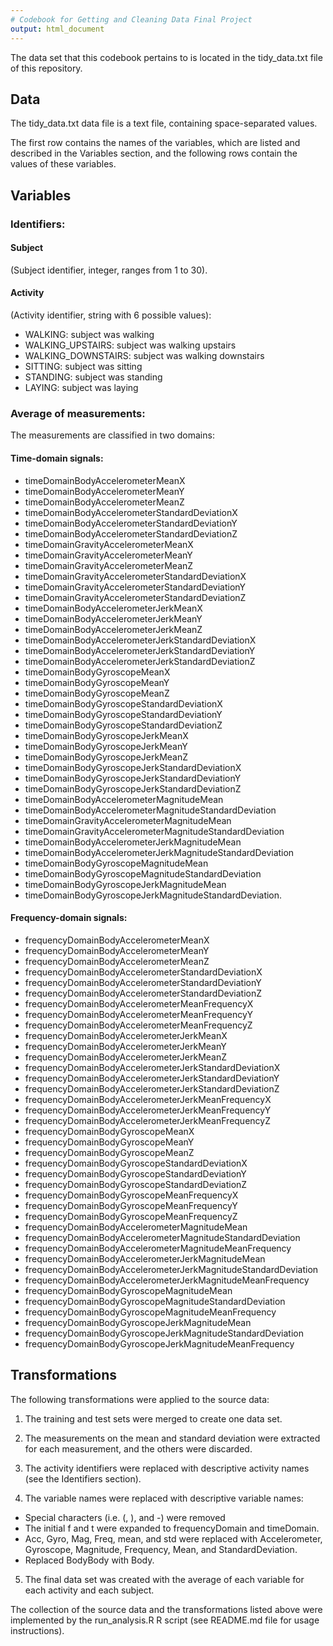 ```yaml
---
# Codebook for Getting and Cleaning Data Final Project
output: html_document
---
```


The data set that this codebook pertains to is located in the tidy_data.txt file of this repository.

## Data

The tidy_data.txt data file is a text file, containing space-separated values.

The first row contains the names of the variables, which are listed and described in the Variables section, and the following rows contain the values of these variables.

## Variables

### Identifiers:

#### Subject 
(Subject identifier, integer, ranges from 1 to 30).

#### Activity 
(Activity identifier, string with 6 possible values):

* WALKING: subject was walking
* WALKING_UPSTAIRS: subject was walking upstairs
* WALKING_DOWNSTAIRS: subject was walking downstairs
* SITTING: subject was sitting
* STANDING: subject was standing
* LAYING: subject was laying

### Average of measurements:

The measurements are classified in two domains:

#### Time-domain signals:

* timeDomainBodyAccelerometerMeanX
* timeDomainBodyAccelerometerMeanY
* timeDomainBodyAccelerometerMeanZ
* timeDomainBodyAccelerometerStandardDeviationX
* timeDomainBodyAccelerometerStandardDeviationY
* timeDomainBodyAccelerometerStandardDeviationZ
* timeDomainGravityAccelerometerMeanX
* timeDomainGravityAccelerometerMeanY
* timeDomainGravityAccelerometerMeanZ
* timeDomainGravityAccelerometerStandardDeviationX
* timeDomainGravityAccelerometerStandardDeviationY
* timeDomainGravityAccelerometerStandardDeviationZ
* timeDomainBodyAccelerometerJerkMeanX
* timeDomainBodyAccelerometerJerkMeanY
* timeDomainBodyAccelerometerJerkMeanZ
* timeDomainBodyAccelerometerJerkStandardDeviationX
* timeDomainBodyAccelerometerJerkStandardDeviationY
* timeDomainBodyAccelerometerJerkStandardDeviationZ
* timeDomainBodyGyroscopeMeanX
* timeDomainBodyGyroscopeMeanY
* timeDomainBodyGyroscopeMeanZ
* timeDomainBodyGyroscopeStandardDeviationX
* timeDomainBodyGyroscopeStandardDeviationY
* timeDomainBodyGyroscopeStandardDeviationZ
* timeDomainBodyGyroscopeJerkMeanX
* timeDomainBodyGyroscopeJerkMeanY
* timeDomainBodyGyroscopeJerkMeanZ
* timeDomainBodyGyroscopeJerkStandardDeviationX
* timeDomainBodyGyroscopeJerkStandardDeviationY
* timeDomainBodyGyroscopeJerkStandardDeviationZ
* timeDomainBodyAccelerometerMagnitudeMean
* timeDomainBodyAccelerometerMagnitudeStandardDeviation
* timeDomainGravityAccelerometerMagnitudeMean
* timeDomainGravityAccelerometerMagnitudeStandardDeviation
* timeDomainBodyAccelerometerJerkMagnitudeMean
* timeDomainBodyAccelerometerJerkMagnitudeStandardDeviation
* timeDomainBodyGyroscopeMagnitudeMean
* timeDomainBodyGyroscopeMagnitudeStandardDeviation
* timeDomainBodyGyroscopeJerkMagnitudeMean
* timeDomainBodyGyroscopeJerkMagnitudeStandardDeviation.

#### Frequency-domain signals:
* frequencyDomainBodyAccelerometerMeanX
* frequencyDomainBodyAccelerometerMeanY
* frequencyDomainBodyAccelerometerMeanZ
* frequencyDomainBodyAccelerometerStandardDeviationX
* frequencyDomainBodyAccelerometerStandardDeviationY
* frequencyDomainBodyAccelerometerStandardDeviationZ
* frequencyDomainBodyAccelerometerMeanFrequencyX
* frequencyDomainBodyAccelerometerMeanFrequencyY
* frequencyDomainBodyAccelerometerMeanFrequencyZ
* frequencyDomainBodyAccelerometerJerkMeanX
* frequencyDomainBodyAccelerometerJerkMeanY
* frequencyDomainBodyAccelerometerJerkMeanZ
* frequencyDomainBodyAccelerometerJerkStandardDeviationX
* frequencyDomainBodyAccelerometerJerkStandardDeviationY
* frequencyDomainBodyAccelerometerJerkStandardDeviationZ
* frequencyDomainBodyAccelerometerJerkMeanFrequencyX
* frequencyDomainBodyAccelerometerJerkMeanFrequencyY
* frequencyDomainBodyAccelerometerJerkMeanFrequencyZ
* frequencyDomainBodyGyroscopeMeanX
* frequencyDomainBodyGyroscopeMeanY
* frequencyDomainBodyGyroscopeMeanZ
* frequencyDomainBodyGyroscopeStandardDeviationX
* frequencyDomainBodyGyroscopeStandardDeviationY
* frequencyDomainBodyGyroscopeStandardDeviationZ
* frequencyDomainBodyGyroscopeMeanFrequencyX
* frequencyDomainBodyGyroscopeMeanFrequencyY
* frequencyDomainBodyGyroscopeMeanFrequencyZ
* frequencyDomainBodyAccelerometerMagnitudeMean
* frequencyDomainBodyAccelerometerMagnitudeStandardDeviation
* frequencyDomainBodyAccelerometerMagnitudeMeanFrequency
* frequencyDomainBodyAccelerometerJerkMagnitudeMean
* frequencyDomainBodyAccelerometerJerkMagnitudeStandardDeviation
* frequencyDomainBodyAccelerometerJerkMagnitudeMeanFrequency
* frequencyDomainBodyGyroscopeMagnitudeMean
* frequencyDomainBodyGyroscopeMagnitudeStandardDeviation
* frequencyDomainBodyGyroscopeMagnitudeMeanFrequency
* frequencyDomainBodyGyroscopeJerkMagnitudeMean
* frequencyDomainBodyGyroscopeJerkMagnitudeStandardDeviation
* frequencyDomainBodyGyroscopeJerkMagnitudeMeanFrequency

## Transformations

The following transformations were applied to the source data:

1. The training and test sets were merged to create one data set.

2. The measurements on the mean and standard deviation were extracted for each measurement, and the others were discarded.

3. The activity identifiers were replaced with descriptive activity names (see the Identifiers section).

4. The variable names were replaced with descriptive variable names:

* Special characters (i.e. (, ), and -) were removed
* The initial f and t were expanded to frequencyDomain and timeDomain.
* Acc, Gyro, Mag, Freq, mean, and std were replaced with Accelerometer, Gyroscope, Magnitude, Frequency, Mean, and StandardDeviation.
* Replaced BodyBody with Body.

5. The final data set was created with the average of each variable for each activity and each subject.

The collection of the source data and the transformations listed above were implemented by the run_analysis.R R script (see README.md file for usage instructions).

